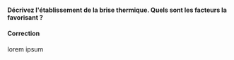 #### Décrivez l'établissement de la brise thermique. Quels sont les facteurs la favorisant ?

#### Correction
lorem ipsum